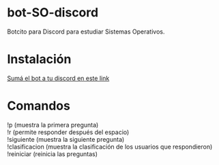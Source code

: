# bot-SO-discord
Botcito para Discord para estudiar Sistemas Operativos.

# Instalación
[Sumá el bot a tu discord en este link](https://discord.com/oauth2/authorize?client_id=1381096824034693171)

# Comandos
!p (muestra la primera pregunta)  
!r (permite responder después del espacio)  
!siguiente (muestra la siguiente pregunta)  
!clasificacion (muestra la clasificación de los usuarios que respondieron)  
!reiniciar (reinicia las preguntas)  
